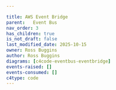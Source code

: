 ```yaml
---

title: AWS Event Bridge
parent:   Event Bus
nav_order: 3
has_children: true
is_not_draft: false
last_modified_date: 2025-10-15
owner: Ross Buggins
author: Ross Buggins
diagrams: [c4code-eventbus-eventbridge]
events-raised: []
events-consumed: []
c4type: code
---
```

